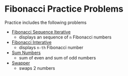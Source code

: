 # Fibonacci Practice Problems

Practice includes the following problems
  - [Fibonacci Sequence Iterative](https://github.com/janjakovacevic/SpartaGlobal/blob/master/Week%203%20-%20Java%20Week%201/Projects/Fibonacci/src/com/sparta/janja/FibonacciSequenceIterative.java)
    - displays an sequence of `n` Fibonacci numbers
  - [Fibonacci Interative](https://github.com/janjakovacevic/SpartaGlobal/blob/master/Week%203%20-%20Java%20Week%201/Projects/Fibonacci/src/com/sparta/janja/FibonacciIterative.java)
    - displays `n-th` Fibonacci number 
  - [Sum Numbers](https://github.com/janjakovacevic/SpartaGlobal/blob/master/Week%203%20-%20Java%20Week%201/Projects/Fibonacci/src/com/sparta/janja/SumNumbers.java)
    - sum of even and sum of odd numbers
  - [Swapper](https://github.com/janjakovacevic/SpartaGlobal/blob/master/Week%203%20-%20Java%20Week%201/Projects/Fibonacci/src/com/sparta/janja/Swapper.java)
    - swaps 2 numbers

